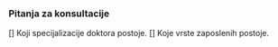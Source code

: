 ### Pitanja za konsultacije

[] Koji specijalizacije doktora postoje.
[] Koje vrste zaposlenih postoje.